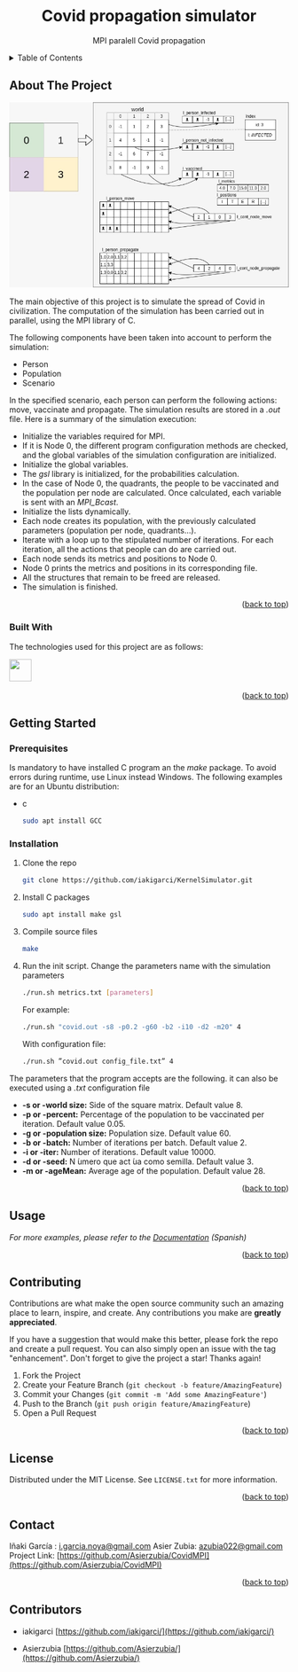 <div id="top"></div>

<br />
<div align="center">

  <h1 align="center">Covid propagation simulator </h1>

  <p align="center">
    MPI paralell Covid propagation
    <br />
    <!--<br />
    <br />
    <a href="https://github.com/othneildrew/Best-README-Template">View Demo</a>
    ·
    <a href="https://github.com/othneildrew/Best-README-Template/issues">Report Bug</a>
    ·
    <a href="https://github.com/othneildrew/Best-README-Template/issues">Request Feature</a>
  </p>
  <h3 align="left">Connect with me:</h3>
    <p align="left">
    <a href="https://www.linkedin.com/in/iakigarcia" target="blank"><img align="center" src="https://raw.githubusercontent.com/rahuldkjain/github-profile-readme-generator/master/src/images/icons/Social/linked-in-alt.svg" alt="iakigarci" height="30" width="40" /></a>
    <a href="https://es.stackoverflow.com/users/158274/iakigarci" target="blank"><img align="center" src="https://raw.githubusercontent.com/rahuldkjain/github-profile-readme-generator/master/src/images/icons/Social/stack-overflow.svg" alt="iakigarci" height="30" width="40" /></a>
    </p>-->
</div>



<!-- TABLE OF CONTENTS -->
<details>
  <summary>Table of Contents</summary>
  <ol>
    <li>
      <a href="#about-the-project">About The Project</a>
      <ul>
        <li><a href="#built-with">Built With</a></li>
      </ul>
    </li>
    <li>
      <a href="#getting-started">Getting Started</a>
      <ul>
        <li><a href="#prerequisites">Prerequisites</a></li>
        <li><a href="#installation">Installation</a></li>
      </ul>
    </li>
    <li><a href="#usage">Usage</a></li>
    <li><a href="#contributing">Contributing</a></li>
    <li><a href="#license">License</a></li>
    <li><a href="#contact">Contact</a></li>
  </ol>
</details>



<!-- ABOUT THE PROJECT -->
## About The Project

<p align="center">
    <img src="DataEstructuresMPI.jpg">
</p>
The main objective of this project is to simulate the spread of Covid in civilization. The computation of the simulation has been carried out in parallel, using the MPI library of C.

The following components have been taken into account to perform the simulation:

- Person
- Population
- Scenario

In the specified scenario, each person can perform the following actions: move, vaccinate and propagate. The simulation results are stored in a _.out_ file. Here is a summary of the simulation execution:

- Initialize the variables required for MPI.
- If it is Node 0, the different program configuration methods are checked, and the global variables of the simulation configuration are initialized.
- Initialize the global variables.
- The _gsl_ library is initialized, for the probabilities calculation.
- In the case of Node 0, the quadrants, the people to be vaccinated and the population per node are calculated. Once calculated, each variable is sent with an _MPI_Bcast_.
- Initialize the lists dynamically.
- Each node creates its population, with the previously calculated parameters (population per node, quadrants...).
- Iterate with a loop up to the stipulated number of iterations. For each iteration, all the actions that people can do are carried out.
- Each node sends its metrics and positions to Node 0.
- Node 0 prints the metrics and positions in its corresponding file.
- All the structures that remain to be freed are released.
- The simulation is finished.

<p align="right">(<a href="#top">back to top</a>)</p>



### Built With

The technologies used for this project are as follows:
<p align="left">
<!-- https://devicon.dev/ -->
  
<!-- AWS <img src="https://cdn.jsdelivr.net/gh/devicons/devicon/icons/amazonwebservices/amazonwebservices-original.svg" width="40" height="40"/>-->
<!-- BASH <img src="https://cdn.jsdelivr.net/gh/devicons/devicon/icons/bash/bash-original.svg" width="40" height="40"/>-->     
<!-- DOCKER <img src="https://cdn.jsdelivr.net/gh/devicons/devicon/icons/docker/docker-original.svg" width="40" height="40"/>-->
<!-- KUBERNETS  <img src="https://cdn.jsdelivr.net/gh/devicons/devicon/icons/kubernetes/kubernetes-plain.svg" width="40" height="40"/>-->
<!-- JAVA <img src="https://cdn.jsdelivr.net/gh/devicons/devicon/icons/java/java-original.svg" width="40" height="40"/>-->
<!-- JS <img src="https://cdn.jsdelivr.net/gh/devicons/devicon/icons/javascript/javascript-original.svg" width="40" height="40"/>-->
<!-- Node <img src="https://cdn.jsdelivr.net/gh/devicons/devicon/icons/nodejs/nodejs-original.svg" width="40" height="40"/>-->
<!-- EX <img src="https://cdn.jsdelivr.net/gh/devicons/devicon/icons/express/express-original.svg" width="40" height="40"/>-->
<!-- TS <img src="https://cdn.jsdelivr.net/gh/devicons/devicon/icons/typescript/typescript-original.svg" width="40" height="40"/>-->
<!-- React <img src="https://cdn.jsdelivr.net/gh/devicons/devicon/icons/react/react-original.svg" width="40" height="40"/>-->
<!-- Mongo <img src="https://cdn.jsdelivr.net/gh/devicons/devicon/icons/mongodb/mongodb-original.svg" width="40" height="40"/>-->
<!-- PYTHON <img src="https://cdn.jsdelivr.net/gh/devicons/devicon/icons/python/python-original.svg" width="40" height="40"/>-->
<img src="https://cdn.jsdelivr.net/gh/devicons/devicon/icons/c/c-original.svg" width="40" height="40"/>
<!--  <img src="" width="40" height="40"/>-->
<!--  <img src="" width="40" height="40"/>-->
<!--  <img src="" width="40" height="40"/>-->
<!--  <img src="" width="40" height="40"/>-->
</p>      

<p align="right">(<a href="#top">back to top</a>)</p>


<!-- GETTING STARTED -->
## Getting Started

### Prerequisites

Is mandatory to have installed C program an the _make_ package. To avoid errors during runtime, use Linux instead Windows. The following examples are for an Ubuntu distribution:
* c
  ```sh
  sudo apt install GCC
  ```
### Installation

1. Clone the repo
   ```sh
   git clone https://github.com/iakigarci/KernelSimulator.git
   ```
2. Install C packages
   ```sh
   sudo apt install make gsl
   ```
3. Compile source files
   ```sh
   make
   ```
4. Run the init script. Change the parameters name with the simulation parameters
   ```sh
   ./run.sh metrics.txt [parameters]
   ```
   For example:
   ```sh
   ./run.sh "covid.out -s8 -p0.2 -g60 -b2 -i10 -d2 -m20" 4 
   ```
   With configuration file:
   ```sh
   ./run.sh ”covid.out config_file.txt” 4 
   ```
The parameters that the program accepts are the following. it can also be executed using a _.txt_ configuration file 
- **-s or -world size:** Side of the square matrix. Default value 8.
- **-p or -percent:** Percentage of the population to be vaccinated per iteration. Default value 0.05.
- **-g or -population size:** Population size. Default value 60.
- **-b or -batch:** Number of iterations per batch. Default value 2.
- **-i or -iter:** Number of iterations. Default value 10000.
- **-d or -seed:** N ́umero que act ́ua como semilla. Default value 3.
- **-m or -ageMean:** Average age of the population. Default value 28.

<p align="right">(<a href="#top">back to top</a>)</p>



<!-- USAGE EXAMPLES -->
## Usage

_For more examples, please refer to the [Documentation](CovidMPIDocumentation.pdf) (Spanish)_

<p align="right">(<a href="#top">back to top</a>)</p>



<!-- ROADMAP -->
<!--## Roadmap

- [x] Add Changelog
- [x] Add back to top links
- [ ] Add Additional Templates w/ Examples
- [ ] Add "components" document to easily copy & paste sections of the readme
- [ ] Multi-language Support
    - [ ] Chinese
    - [ ] Spanish

See the [open issues](https://github.com/othneildrew/Best-README-Template/issues) for a full list of proposed features (and known issues).

<p align="right">(<a href="#top">back to top</a>)</p>-->



<!-- CONTRIBUTING -->
## Contributing

Contributions are what make the open source community such an amazing place to learn, inspire, and create. Any contributions you make are **greatly appreciated**.

If you have a suggestion that would make this better, please fork the repo and create a pull request. You can also simply open an issue with the tag "enhancement".
Don't forget to give the project a star! Thanks again!

1. Fork the Project
2. Create your Feature Branch (`git checkout -b feature/AmazingFeature`)
3. Commit your Changes (`git commit -m 'Add some AmazingFeature'`)
4. Push to the Branch (`git push origin feature/AmazingFeature`)
5. Open a Pull Request

<p align="right">(<a href="#top">back to top</a>)</p>



<!-- LICENSE -->
## License

Distributed under the MIT License. See `LICENSE.txt` for more information.

<p align="right">(<a href="#top">back to top</a>)</p>



<!-- CONTACT -->
## Contact

Iñaki García : i.garcia.noya@gmail.com
Asier Zubia: azubia022@gmail.com
Project Link: [https://github.com/Asierzubia/CovidMPI](https://github.com/Asierzubia/CovidMPI)

<p align="right">(<a href="#top">back to top</a>)</p>

<!-- CONTRIBUTORS -->

## Contributors
* iakigarci [https://github.com/iakigarci/](https://github.com/iakigarci/)

* Asierzubia [https://github.com/Asierzubia/](https://github.com/Asierzubia/)


<!-- MARKDOWN LINKS & IMAGES -->
<!-- https://www.markdownguide.org/basic-syntax/#reference-style-links -->
[contributors-shield]: https://img.shields.io/github/contributors/othneildrew/Best-README-Template.svg?style=for-the-badge
[contributors-url]: https://github.com/othneildrew/Best-README-Template/graphs/contributors
[forks-shield]: https://img.shields.io/github/forks/othneildrew/Best-README-Template.svg?style=for-the-badge
[forks-url]: https://github.com/othneildrew/Best-README-Template/network/members
[stars-shield]: https://img.shields.io/github/stars/othneildrew/Best-README-Template.svg?style=for-the-badge
[stars-url]: https://github.com/othneildrew/Best-README-Template/stargazers
[issues-shield]: https://img.shields.io/github/issues/othneildrew/Best-README-Template.svg?style=for-the-badge
[issues-url]: https://github.com/othneildrew/Best-README-Template/issues
[license-shield]: https://img.shields.io/github/license/othneildrew/Best-README-Template.svg?style=for-the-badge
[license-url]: https://github.com/othneildrew/Best-README-Template/blob/master/LICENSE.txt
[linkedin-shield]: https://img.shields.io/badge/-LinkedIn-black.svg?style=for-the-badge&logo=linkedin&colorB=555
[linkedin-url]: https://linkedin.com/in/othneildrew
[product-screenshot]: images/screenshot.png
